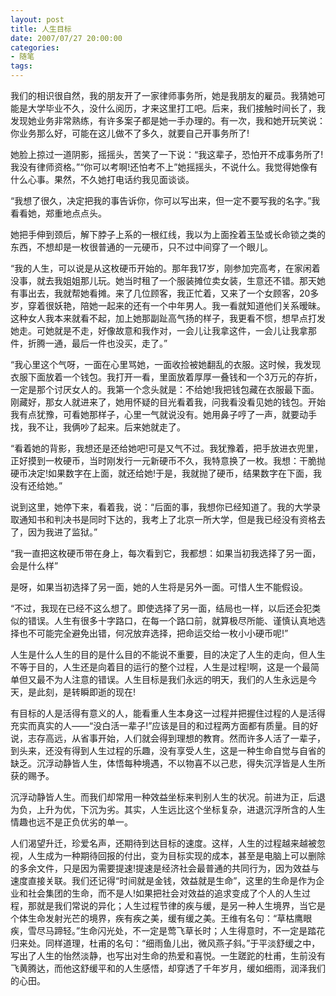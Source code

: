 ```yaml
---
layout: post
title: 人生目标
date: 2007/07/27 20:00:00
categories: 
- 随笔
tags: 
---
```


我们的相识很自然，我的朋友开了一家律师事务所，她是我朋友的雇员。我猜她可能是大学毕业不久，没什么阅历，才来这里打工吧。后来，我们接触时间长了，我发现她业务非常熟练，有许多案子都是她一手办理的。有一次，我和她开玩笑说：你业务那么好，可能在这儿做不了多久，就要自己开事务所了!

她脸上掠过一道阴影，摇摇头，苦笑了一下说：“我这辈子，恐怕开不成事务所了!我没有律师资格。”“你可以考啊!还怕考不上”她摇摇头，不说什么。我觉得她像有什么心事。果然，不久她打电话约我见面谈谈。

“我想了很久，决定把我的事告诉你，你可以写出来，但一定不要写我的名字。”我看看她，郑重地点点头。

她把手伸到颈后，解下脖子上系的一根红线，我以为上面拴着玉坠或长命锁之类的东西，不想却是一枚很普通的一元硬币，只不过中间穿了一个眼儿。

“我的人生，可以说是从这枚硬币开始的。那年我17岁，刚参加完高考，在家闲着没事，就去我姐姐那儿玩。她当时租了一个服装摊位卖女装，生意还不错。那天她有事出去，我就帮她看摊。来了几位顾客，我正忙着，又来了一个女顾客，20多岁，穿着很妖艳，陪她一起来的还有一个中年男人。我一看就知道他们关系暧昧。这种女人我本来就看不起，加上她那副趾高气扬的样子，我更看不惯，想早点打发她走。可她就是不走，好像故意和我作对，一会儿让我拿这件，一会儿让我拿那件，折腾一通，最后一件也没买，走了。”

“我心里这个气呀，一面在心里骂她，一面收捡被她翻乱的衣服。这时候，我发现衣服下面放着一个钱包。我打开一看，里面放着厚厚一叠钱和一个3万元的存折，一定是那个讨厌女人的。我第一个念头就是：不给她!我把钱包藏在衣服最下面。刚藏好，那女人就进来了，她用怀疑的目光看着我，问我看没看见她的钱包。开始我有点犹豫，可看她那样子，心里一气就说没有。她用鼻子哼了一声，就要动手找，我不让，我俩吵了起来。后来她就走了。

“看着她的背影，我想还是还给她吧!可是又气不过。我犹豫着，把手放进衣兜里，正好摸到一枚硬币，当时刚发行一元新硬币不久，我特意换了一枚。我想：干脆抛硬币决定!如果数字在上面，就还给她!于是，我就抛了硬币，结果数字在下面，我没有还给她。”

说到这里，她停下来，看着我，说：“后面的事，我想你已经知道了。我的大学录取通知书和判决书是同时下达的，我考上了北京一所大学，但是我已经没有资格去了，因为我进了监狱。”

“我一直把这枚硬币带在身上，每次看到它，我都想：如果当初我选择了另一面，会是什么样”

是呀，如果当初选择了另一面，她的人生将是另外一面。可惜人生不能假设。

“不过，我现在已经不这么想了。即使选择了另一面，结局也一样，以后还会犯类似的错误。人生有很多十字路口，在每一个路口前，就算极尽所能、谨慎认真地选择也不可能完全避免出错，何况放弃选择，把命运交给一枚小小硬币呢!”

人生是什么人生的目的是什么目的不能说不重要，目的决定了人生的走向，但人生不等于目的，人生还是向着目的运行的整个过程，人生是过程!啊，这是一个最简单但又最不为人注意的错误。人生目标是我们永远的明天，我们的人生永远是今天，是此刻，是转瞬即逝的现在!

有目标的人是活得有意义的人，能看重人生本身这一过程并把握住过程的人是活得充实而真实的人——“没白活一辈子!”应该是目的和过程两方面都有质量。目的好说，志存高远，从省事开始，人们就会得到理想的教育。然而许多人活了一辈子，到头来，还没有得到人生过程的乐趣，没有享受人生，这是一种生命自觉与自省的缺乏。沉浮动静皆人生，体悟每种境遇，不以物喜不以己悲，得失沉浮皆是人生所获的赐予。

沉浮动静皆人生。而我们却常用一种效益坐标来判别人生的状况。前进为正，后退为负，上升为优，下沉为劣。其实，人生远比这个坐标复杂，进退沉浮所含的人生情趣也远不是正负优劣的单一。

人们渴望升迁，珍爱名声，还期待到达目标的速度。这样，人生的过程越来越被忽视，人生成为一种期待回报的付出，变为目标实现的成本，甚至是电脑上可以删除的多余文件，只是因为需要提速!提速是经济社会最普通的共同行为，因为效益与速度直接关联。我们还记得“时间就是金钱，效益就是生命”，这里的生命是作为企业和社会集团的生命，而不是人!如果把社会对效益的追求变成了个人的人生过程，那就是我们常说的异化；人生过程节律的疾与缓，是另一种人生境界，当它是个体生命发射光芒的境界，疾有疾之美，缓有缓之美。王维有名句：“草枯鹰眼疾，雪尽马蹄轻。”生命闪光处，不一定是莺飞草长时；人生得意时，不一定是踏花归来处。同样道理，杜甫的名句：“细雨鱼儿出，微风燕子斜。”于平淡舒缓之中，写出了人生的怡然淡静，也写出对生命的热爱和喜悦。一生蹉跎的杜甫，生前没有飞黄腾达，而他这舒缓平和的人生感悟，却穿透了千年岁月，缓如细雨，润泽我们的心田。
